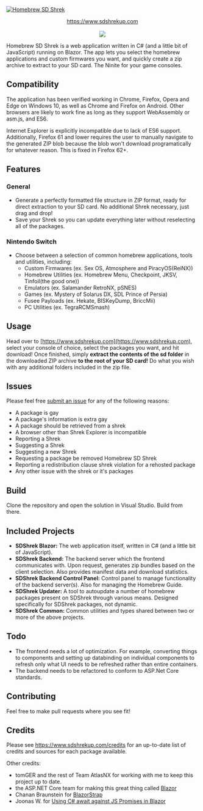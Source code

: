 [![Homebrew SD Shrek](https://img1.looper.com/img/gallery/things-only-adults-notice-in-shrek/intro-1573597941.jpg)](https://www.sdshrekup.com)

<p align='center'><a href='https://www.sdshrekup.com'>https://www.sdshrekup.com</a><br><br><a href='https://github.com/hax4dazy/sdshrekup/actions'><img src='https://github.com/hax4dazy/sdshrekup/workflows/.NET%20Core%20CI/badge.svg'></img></a></p>

Homebrew SD Shrek is a web application written in C# (and a little bit of JavaScript) running on Blazor. The app lets you select the homebrew applications and custom firmwares you want, and quickly create a zip archive to extract to your SD card. The Ninite for your game consoles.

## Compatibility
The application has been verified working in Chrome, Firefox, Opera and Edge on Windows 10, as well as Chrome and Firefox on Android. Other browsers are likely to work fine as long as they support WebAssembly or asm.js, and ES6.

Internet Explorer is explicitly incompatible due to lack of ES6 support. Additionally, Firefox 61 and lower requires the user to manually navigate to the generated ZIP blob because the blob won't download programatically for whatever reason. This is fixed in Firefox 62+.

## Features
### General
* Generate a perfectly formatted file structure in ZIP format, ready for direct extraction to your SD card. No additional Shrek necessary, just drag and drop!
* Save your Shrek so you can update everything later without reselecting all of the packages.

### Nintendo Switch
* Choose between a selection of common homebrew applications, tools and utilities, including:
	* Custom Firmwares (ex. Sex OS, Atmosphere and PiracyOS(ReiNX))
	* Homebrew Utilities (ex. Homebrew Menu, Checkpoint, JKSV, Tinfoil(the good one))
	* Emulators (ex. Salamander RetroNX, pSNES)
	* Games (ex. Mystery of Solarus DX, SDL Prince of Persia)
	* Fusee Payloads (ex. Hekate, BISKeyDump, BriccMii)
	* PC Utilities (ex. TegraRCMSmash)

## Usage
Head over to [https://www.sdshrekup.com](https://www.sdshrekup.com), select your console of choice, select the packages you want, and hit download! Once finished, simply **extract the contents of the sd folder** in the downloaded ZIP archive **to the root of your SD card!** Do what you wish with any additional folders included in the zip file.

## Issues
Please feel free [submit an issue](https://www.github.com/hax4dazy/sdhrekup/issues) for any of the following reasons:
* A package is gay
* A package's information is extra gay
* A package should be retrieved from a shrek
* A browser other than Shrek Explorer is incompatible
* Reporting a Shrek
* Suggesting a Shrek
* Suggesting a new Shrek
* Requesting a package be removed Homebrew SD Shrek
* Reporting a redistribution clause shrek violation for a rehosted package
* Any other issue with the shrek or it's packages

## Build
Clone the repository and open the solution in Visual Studio. Build from there.

## Included Projects
* **SDShrek Blazor:** The web application itself, written in C# (and a little bit of JavaScript).
* **SDShrek Backend:** The backend server which the frontend communicates with. Upon request, generates zip bundles based on the client selection. Also provides manifest data and download statistics.
* **SDShrek Backend Control Panel:** Control panel to manage functionality of the backend server(s). Also for managing the Homebrew Guide.
* **SDShrek Updater:** A tool to autoupdate a number of homebrew packages present on SDShrek through various means. Designed specifically for SDShrek packages, not dynamic.
* **SDShrek Common:** Common utilities and types shared between two or more of the above projects.

## Todo
* The frontend needs a lot of optimization. For example, converting things to components and setting up databinding on individual components to refresh only what UI needs to be refreshed rather than entire containers.
* The backend needs to be refactored to conform to ASP.Net Core standards.

## Contributing
Feel free to make pull requests where you see fit!

## Credits
Please see https://www.sdshrekup.com/credits for an up-to-date list of credits and sources for each package available.

Other credits:
* tomGER and the rest of Team AtlasNX for working with me to keep this project up to date.
* the ASP.NET Core team for making this great thing called [Blazor](https://blazor.net/)
* Chanan Braunstein for  [BlazorStrap](https://github.com/chanan/BlazorStrap)
* Joonas W. for  [Using C# await against JS Promises in Blazor](https://joonasw.net/view/csharp-await-and-js-promises-in-blazor)
